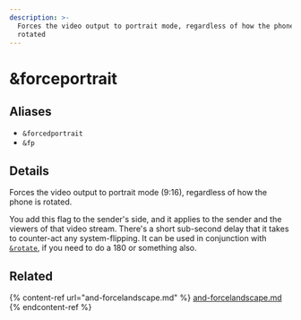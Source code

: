 ```yaml
---
description: >-
  Forces the video output to portrait mode, regardless of how the phone is
  rotated
---
```


# \&forceportrait

## Aliases

* `&forcedportrait`
* `&fp`

## Details

Forces the video output to portrait mode (9:16), regardless of how the phone is rotated.

You add this flag to the sender's side, and it applies to the sender and the viewers of that video stream. There's a short sub-second delay that it takes to counter-act any system-flipping. It can be used in conjunction with [`&rotate`](and-rotate.md), if you need to do a 180 or something also.

## Related

{% content-ref url="and-forcelandscape.md" %}
[and-forcelandscape.md](and-forcelandscape.md)
{% endcontent-ref %}

